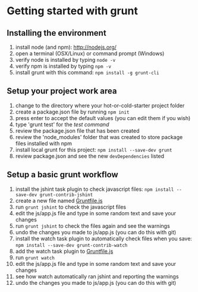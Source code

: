 Getting started with grunt
==========================

Installing the environment
--------------------------

1. install node (and npm): http://nodejs.org/
2. open a terminal (OSX/Linux) or command prompt (Windows)
3. verify node is installed by typing `node -v`
4. verify npm is installed by typing `npm -v`
5. install grunt with this command: `npm install -g grunt-cli`

Setup your project work area
----------------------------

1. change to the directory where your hot-or-cold-starter project folder
2. create a package.json file by running `npm init`
  1. press enter to accept the default values (you can edit them if you wish)
  2. type 'grunt test' for the _test command_
  3. review the package.json file that has been created
  4. review the 'node_modules' folder that was created to store package files installed with npm
3. install local grunt for this project: `npm install --save-dev grunt`
  1. review package.json and see the new `devDependencies` listed

Setup a basic grunt workflow
----------------------------

1. install the jshint task plugin to check javascript files: `npm install --save-dev grunt-contrib-jshint`
2. create a new file named [Gruntfile.js](https://github.com/bboyle/hot-or-cold-starter/blob/da6827d8e7f745c1dbf99ff8235ce91d2f00a0e0/Gruntfile.js)
3. run `grunt jshint` to check the javascript files
4. edit the js/app.js file and type in some random text and save your changes
5. run `grunt jshint` to check the files again and see the warnings
6. undo the changes you made to js/app.js (you can do this with git)
7. install the watch task plugin to automatically check files when you save: `npm install --save-dev grunt-contrib-watch` 
8. add the watch task plugin to [Gruntfile.js](https://github.com/bboyle/hot-or-cold-starter/blob/dc885154e7413f05244afc37a455e7fc3a234430/Gruntfile.js)
9. run `grunt watch`
10. edit the js/app.js file and type in some random text and save your changes
11. see how watch automatically ran jshint and reporting the warnings
12. undo the changes you made to js/app.js (you can do this with git)
